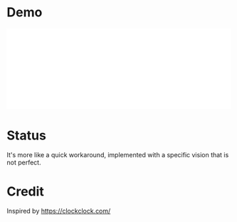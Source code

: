 # Demo
![Demo](https://raw.githubusercontent.com/KevinBon/JS/master/ClockClock/demo.gif)

# Status
It's more like a quick workaround, implemented with a specific vision that is not perfect.

# Credit
Inspired by https://clockclock.com/
